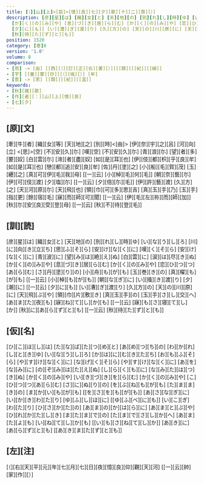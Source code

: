 ```yaml
---
title: [（][山][上]<[臣]>[憶][良][七][夕][歌][十][二][首][）]
description: [彦][星][は] [織][女][と] [天][地][の] [別][れ][し][時][ゆ] [い][な][う][し][ろ] [川][に][向][き][立][ち] [思][ふ][そ][ら] [安][け][な][く][に] [嘆][く][そ][ら] [安][け][な][く][に] [青][波][に] [望][み][は][絶][え][ぬ] [白][雲][に] [涙][は][尽][き][ぬ]
  [か][く][の][み][や] [息][づ][き][居][ら][む] [か][く][の][み][や] [恋][ひ][つ][つ][あ][ら][む] [さ][丹][塗][り][の] [小][舟][も][が][も] [玉][巻][き][の] [真][櫂][も][が][も] [[一][云] [小][棹][も][が][も]] [朝][な][ぎ][に] [い][掻][き][渡][り] [夕][潮][に] [[一][云]
  [夕][に][も]] [い][漕][ぎ][渡][り] [久][方][の] [天][の][川][原][に] [天][飛][ぶ][や] [領][巾][片][敷][き] [真][玉][手][の] [玉][手][さ][し][交][へ] [あ][ま][た][夜][も] [寐][ね][て][し][か][も] [[一][云] [寐][も][さ][寝][て][し][か]] [秋][に][あ][ら][ず][と][も] [[一][云]
  [秋][待][た][ず][と][も]]
position: 1520
category: [巻]8
version: '1.0'
volume: 8
comparison:
- [雨] -> [由] [[西][（][訂][正][右][書][）]][[類]][[紀]][[細]]
- [宇] [[童][蒙][抄]][（][塙][）] [牟]
- [意] -> [思] [[類]][[紀]][[温]]
keywords:
- [秋][雑][歌]
- [作][者][：][山][上][憶][良]
- [七][夕]
---
```


## [原][文]

[牽][牛][者] [織][女][等] [天][地][之] [別][時]<[由]> [伊][奈][宇][之][呂] [河][向][立] <[思]>[空] [不][安][久][尓] [嘆][空] [不][安][久][尓] [青][浪][尓] [望][者][多][要][奴] [白][雲][尓] [渧][者][盡][奴] [如][是][耳][也] [伊][伎][都][枳][乎][良][牟] [如][是][耳][也] [戀][都][追][安][良][牟] [佐][丹][塗][之] [小][船][毛][賀][茂] [玉][纒][之] [真][可][伊][毛][我][母] [[一][云] [小][棹][毛][何][毛]] [朝][奈][藝][尓] [伊][可][伎][渡] [夕][塩][尓] [[一][云] [夕][倍][尓][毛]] [伊][許][藝][渡] [久][方][之] [天][河][原][尓] [天][飛][也] [領][巾][可][多][思][吉] [真][玉][手][乃] [玉][手][指][更] [餘][宿][毛] [寐][而][師][可][聞] [[一][云] [伊][毛][左][祢][而][師][加]] [秋][尓][安][良][受][登][母] [[一][云] [秋][不][待][登][毛]]

## [訓][読]

[彦][星][は] [織][女][と] [天][地][の] [別][れ][し][時][ゆ] [い][な][う][し][ろ] [川][に][向][き][立][ち] [思][ふ][そ][ら] [安][け][な][く][に] [嘆][く][そ][ら] [安][け][な][く][に] [青][波][に] [望][み][は][絶][え][ぬ] [白][雲][に] [涙][は][尽][き][ぬ] [か][く][の][み][や] [息][づ][き][居][ら][む] [か][く][の][み][や] [恋][ひ][つ][つ][あ][ら][む] [さ][丹][塗][り][の] [小][舟][も][が][も] [玉][巻][き][の] [真][櫂][も][が][も] [[一][云] [小][棹][も][が][も]] [朝][な][ぎ][に] [い][掻][き][渡][り] [夕][潮][に] [[一][云] [夕][に][も]] [い][漕][ぎ][渡][り] [久][方][の] [天][の][川][原][に] [天][飛][ぶ][や] [領][巾][片][敷][き] [真][玉][手][の] [玉][手][さ][し][交][へ] [あ][ま][た][夜][も] [寐][ね][て][し][か][も] [[一][云] [寐][も][さ][寝][て][し][か]] [秋][に][あ][ら][ず][と][も] [[一][云] [秋][待][た][ず][と][も]]

## [仮][名]

[ひ][こ][ほ][し][は] [た][な][ば][た][つ][め][と] [あ][め][つ][ち][の] [わ][か][れ][し][と][き][ゆ] [い][な][う][し][ろ] [か][は][に][む][き][た][ち] [お][も][ふ][そ][ら] [や][す][け][な][く][に] [な][げ][く][そ][ら] [や][す][け][な][く][に] [あ][を][な][み][に] [の][ぞ][み][は][た][え][ぬ] [し][ら][く][も][に] [な][み][た][は][つ][き][ぬ] [か][く][の][み][や] [い][き][づ][き][を][ら][む] [か][く][の][み][や] [こ][ひ][つ][つ][あ][ら][む] [さ][に][ぬ][り][の] [を][ぶ][ね][も][が][も] [た][ま][ま][き][の] [ま][か][い][も][が][も] [[を][さ][を][も][が][も]] [あ][さ][な][ぎ][に] [い][か][き][わ][た][り] [ゆ][ふ][し][ほ][に] [[ゆ][ふ][べ][に][も]] [い][こ][ぎ][わ][た][り] [ひ][さ][か][た][の] [あ][ま][の][か][は][ら][に] [あ][ま][と][ぶ][や] [ひ][れ][か][た][し][き] [ま][た][ま][で][の] [た][ま][で][さ][し][か][へ] [あ][ま][た][よ][も] [い][ね][て][し][か][も] [[い][も][さ][ね][て][し][か]] [あ][き][に][あ][ら][ず][と][も] [[あ][き][ま][た][ず][と][も]]

## [左][注]

[（][右][天][平][元][年][七][月][七][日][夜][憶][良][仰][觀][天][河] [[一][云][帥][家][作]][）]
